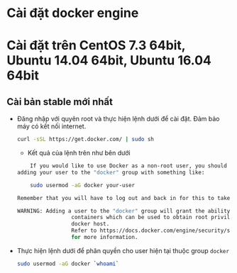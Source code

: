 # Cài đặt docker engine

# Cài đặt trên CentOS 7.3 64bit, Ubuntu 14.04 64bit, Ubuntu 16.04 64bit
## Cài bản stable mới nhất

- Đăng nhập với quyên root và thực hiện lệnh dưới để cài đặt. Đảm bảo máy có kết nối internet.
	```sh
	curl -sSL https://get.docker.com/ | sudo sh
	```
	- Kết quả của lệnh trên như bên dưới
	```sh
		If you would like to use Docker as a non-root user, you should now consider
	adding your user to the "docker" group with something like:

		sudo usermod -aG docker your-user

	Remember that you will have to log out and back in for this to take effect!

	WARNING: Adding a user to the "docker" group will grant the ability to run
					 containers which can be used to obtain root privileges on the
					 docker host.
					 Refer to https://docs.docker.com/engine/security/security/#docker-daemon-attack-surface
					 for more information.
	```

- Thực hiện lệnh dưới để phân quyền cho user hiện tại thuộc group `docker`
	```sh
	sudo usermod -aG docker `whoami`
	```



